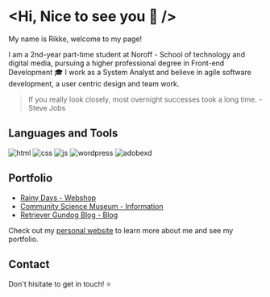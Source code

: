 # <Hi, Nice to see you 👋 />

My name is Rikke, welcome to my page!

I am a 2nd-year part-time student at Noroff - School of technology and digital media, pursuing a higher professional degree in Front-end Development :mortar_board: I work as a System Analyst and believe in agile software development, a user centric design and team work.

> If you really look closely, most overnight successes took a long time. - Steve Jobs

## Languages and Tools

![html](https://user-images.githubusercontent.com/85433495/224490067-8536bbd0-8a36-418c-9c9e-42a2126a09a6.png) ![css](https://user-images.githubusercontent.com/85433495/224490011-ed542f82-df96-49e7-b2e8-ded9f004996c.png) ![js](https://user-images.githubusercontent.com/85433495/224490069-8940b4be-6dba-483d-ab5d-99cfbe09b429.png) ![wordpress](https://user-images.githubusercontent.com/85433495/224490422-923bac3d-218a-4523-a7b3-f7a091a3c1f9.png) ![adobexd](https://user-images.githubusercontent.com/85433495/224490557-5d4c8df3-8813-4c95-be89-01a120f88141.png)

## Portfolio
- [Rainy Days - Webshop](https://boisterous-alpaca-260b5b.netlify.app/)
- [Community Science Museum - Information](https://silly-swirles-3ed29f.netlify.app/)
- [Retriever Gundog Blog - Blog](https://coruscating-blini-8ad5a3.netlify.app/)

Check out my [personal website](https://glowing-creponne-2e2b07.netlify.app/) to learn more about me and see my portfolio.

## Contact
Don't hisitate to get in touch! :star:

